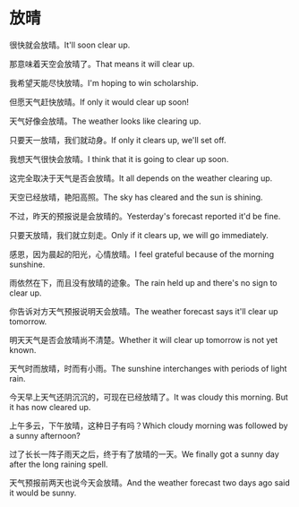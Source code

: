 # 放晴

<p><span class="chinese">很快就会放晴。</span><span class="english">It'll soon clear up.</span></p>

<p><span class="chinese">那意味着天空会放晴了。</span><span class="english">That means it will clear up.</span></p>

<p><span class="chinese">我希望天能尽快放晴。</span><span class="english">I'm hoping to win scholarship.</span></p>

<p><span class="chinese">但愿天气赶快放晴。</span><span class="english">If only it would clear up soon!</span></p>

<p><span class="chinese">天气好像会放晴。</span><span class="english">The weather looks like clearing up.</span></p>

<p><span class="chinese">只要天一放晴，我们就动身。</span><span class="english">If only it clears up, we'll set off.</span></p>

<p><span class="chinese">我想天气很快会放晴。</span><span class="english">I think that it is going to clear up soon.</span></p>

<p><span class="chinese">这完全取决于天气是否会放晴。</span><span class="english">It all depends on the weather clearing up.</span></p>

<p><span class="chinese">天空已经放晴，艳阳高照。</span><span class="english">The sky has cleared and the sun is shining.</span></p>

<p><span class="chinese">不过，昨天的预报说是会放晴的。</span><span class="english">Yesterday's forecast reported it'd be fine.</span></p>

<p><span class="chinese">只要天放晴，我们就立刻走。</span><span class="english">Only if it clears up, we will go immediately.</span></p>

<p><span class="chinese">感恩，因为晨起的阳光，心情放晴。</span><span class="english">I feel grateful because of the morning sunshine.</span></p>

<p><span class="chinese">雨依然在下，而且没有放晴的迹象。</span><span class="english">The rain held up and there's no sign to clear up.</span></p>

<p><span class="chinese">你告诉对方天气预报说明天会放晴。</span><span class="english">The weather forecast says it'll clear up tomorrow.</span></p>

<p><span class="chinese">明天天气是否会放晴尚不清楚。</span><span class="english">Whether it will clear up tomorrow is not yet known.</span></p>

<p><span class="chinese">天气时而放晴，时而有小雨。</span><span class="english">The sunshine interchanges with periods of light rain.</span></p>

<p><span class="chinese">今天早上天气还阴沉沉的，可现在已经放晴了。</span><span class="english">It was cloudy this morning. But it has now cleared up.</span></p>

<p><span class="chinese">上午多云，下午放晴，这种日子有吗？</span><span class="english">Which cloudy morning was followed by a sunny afternoon?</span></p>

<p><span class="chinese">过了长长一阵子雨天之后，终于有了放晴的一天。</span><span class="english">We finally got a sunny day after the long raining spell.</span></p>

<p><span class="chinese">天气预报前两天也说今天会放晴。</span><span class="english">And the weather forecast two days ago said it would be sunny.</span></p>

